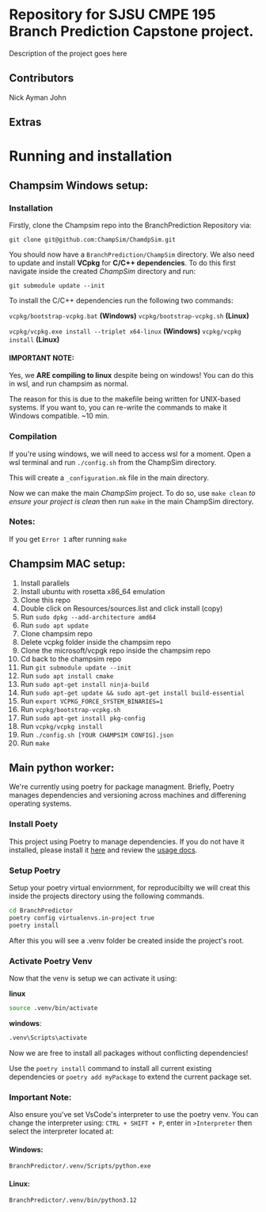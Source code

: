 # Repository for SJSU CMPE 195 __Branch Prediction__ Capstone project.

Description of the project goes here

## Contributors
Nick
Ayman
John

## Extras


# Running and installation

## Champsim Windows setup:

### Installation
Firstly, clone the Champsim repo into the BranchPrediction Repository via:

`git clone git@github.com:ChampSim/ChamdpSim.git`

You should now have a `BranchPrediction/ChampSim` directory. We also need to update and install __VCpkg__ for __C/C++ dependencies__. To do this first navigate inside the created _ChampSim_ directory and run: 

`git submodule update --init`

To install the C/C++ dependencies run the following two commands:

`vcpkg/bootstrap-vcpkg.bat` __(Windows)__ `vcpkg/bootstrap-vcpkg.sh` **(Linux)**

`vcpkg/vcpkg.exe install --triplet x64-linux` __(Windows)__ `vcpkg/vcpkg install` __(Linux)__

#### IMPORTANT NOTE:
Yes, we __ARE compiling to linux__ despite being on windows! You can do this in wsl, and run champsim as normal. 

The reason for this is due to the makefile being written for UNIX-based systems. If you want to, you can re-write the commands to make it Windows compatible. ~10 min.

### Compilation

If you're using windows, we will need to access wsl for a moment. Open a wsl terminal and run `./config.sh` from the ChampSim directory.

This will create a `_configuration.mk` file in the main directory.

Now we can make the main _ChampSim_ project. To do so, use `make clean` _to ensure your project is clean_ then run `make` in the main ChampSim directory. 


### Notes:
If you get `Error 1` after running `make`



## Champsim MAC setup:
1. Install parallels
2. Install ubuntu with rosetta x86_64 emulation
3. Clone this repo
4. Double click on Resources/sources.list and click install (copy)
5. Run `sudo dpkg --add-architecture amd64`
6. Run `sudo apt update`
7. Clone champsim repo
8. Delete vcpkg folder inside the champsim repo
9. Clone the microsoft/vcpgk repo inside the champsim repo
10. Cd back to the champsim repo
11. Run `git submodule update --init`
12. Run `sudo apt install cmake`
13. Run `sudo apt-get install ninja-build`
14. Run `sudo apt-get update && sudo apt-get install build-essential`
15. Run `export VCPKG_FORCE_SYSTEM_BINARIES=1`
16. Run `vcpkg/bootstrap-vcpkg.sh`
17. Run `sudo apt-get install pkg-config`
18. Run `vcpkg/vcpkg install`
19. Run `./config.sh [YOUR CHAMPSIM CONFIG].json`
20. Run `make`

## Main python worker:

We're currently using poetry for package managment. Briefly, Poetry manages dependencies and versioning across machines and differening operating systems.

### __Install Poety__

This project using Poetry to manage dependencies. If you do not have it installed, please install it [here](https://python-poetry.org/docs/) and review the [usage docs](https://python-poetry.org/docs/basic-usage/).

### __Setup Poetry__ 
Setup your poetry virtual enviornment, for reproducibilty we will creat this inside the projects directory using the following commands.

```bash
cd BranchPredictor
poetry config virtualenvs.in-project true
poetry install
```
After this you will see a .venv folder be created inside the project's root. 

### __Activate Poetry Venv__
Now that the venv is setup we can activate it using:

__linux__
```bash
source .venv/bin/activate
```

__windows__:
```cmd
.venv\Scripts\activate
```

Now we are free to install all packages without conflicting dependencies!

Use the `poetry install` command to install all current existing dependencies or `poetry add myPackage` to extend the current package set. 

### Important Note:
Also ensure you've set VsCode's interpreter to use the poetry venv. You can change the interpreter using: `CTRL + SHIFT + P`, enter in `>Interpreter` then select the interpreter located at:
#### Windows:
 ```
 BranchPredictor/.venv/Scripts/python.exe
 ```
#### Linux:
 ```
 BranchPredictor/.venv/bin/python3.12
 ```
